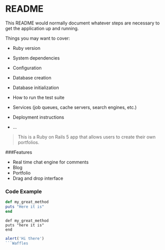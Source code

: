 # README

This README would normally document whatever steps are necessary to get the
application up and running.

Things you may want to cover:

* Ruby version

* System dependencies

* Configuration

* Database creation

* Database initialization

* How to run the test suite

* Services (job queues, cache servers, search engines, etc.)

* Deployment instructions

* ...


> This is a Ruby on Rails 5 app that allows users to create their own portfolios.

###Features

- Real time chat engine for comments
- Blog
- Portfolio
- Drag and drop interface

### Code Example

```ruby
def my_great_method
puts "Here it is"
end
```

```javascr
def my_great_method
puts "here it is"
end
```

```javascript
alert('Hi there')
```Waffles
